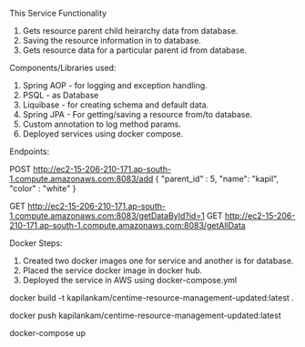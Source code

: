 This Service Functionality

1. Gets resource parent child heirarchy data from database.
2. Saving the resource information in to database.
3. Gets resource data for a particular parent id from database.


Components/Libraries used:
1. Spring AOP - for logging and exception handling.
2. PSQL - as Database
3. Liquibase - for creating schema and default data.
4. Spring JPA - For getting/saving a resource from/to database.
5. Custom annotation to log method params.
6. Deployed services using docker compose.

Endpoints:

POST http://ec2-15-206-210-171.ap-south-1.compute.amazonaws.com:8083/add
{
"parent_id" : 5,
"name": "kapil",    
"color" : "white"
}

GET http://ec2-15-206-210-171.ap-south-1.compute.amazonaws.com:8083/getDataById?id=1
GET http://ec2-15-206-210-171.ap-south-1.compute.amazonaws.com:8083/getAllData



Docker Steps:
1. Created two docker images one for service and another is for database.
2. Placed the service docker image in docker hub.
3. Deployed the service in AWS using docker-compose.yml

docker build -t kapilankam/centime-resource-management-updated:latest .

docker push kapilankam/centime-resource-management-updated:latest

docker-compose up
    
